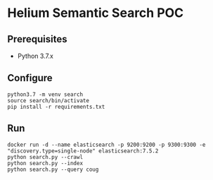 # Helium Semantic Search POC

## Prerequisites

* Python 3.7.x

## Configure
```
python3.7 -m venv search
source search/bin/activate
pip install -r requirements.txt
```

## Run
```
docker run -d --name elasticsearch -p 9200:9200 -p 9300:9300 -e "discovery.type=single-node" elasticsearch:7.5.2
python search.py --crawl
python search.py --index
python search.py --query coug
```
